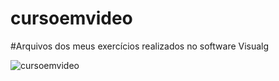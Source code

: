 # cursoemvideo

#Arquivos dos meus exercícios realizados no software Visualg 

![cursoemvideo](https://user-images.githubusercontent.com/75622960/160290328-98e0fad5-d985-4d24-aff8-05e3882dbb01.PNG)

